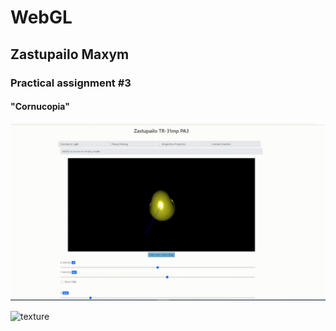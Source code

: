# <h1> WebGL </h1>
<h2> Zastupailo Maxym</h2>
<h3>Practical assignment #3 </h3>
<h4>"Cornucopia"</h4>


![Animation](Animation.gif)




![texture](https://github.com/MaxZastupailo/VGGI_Labs/assets/66183706/8d64eaae-a191-4045-8ff9-bb67872c396c)





